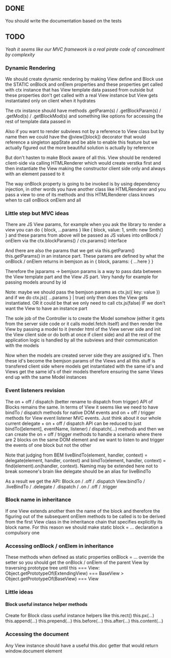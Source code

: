 ## DONE

You should write the documentation based on the tests

## TODO

_Yeah it seems like our MVC framework is a real pirate code of concealment by complexity_

### Dynamic Rendering

We should create dynamic rendering by making View define and Block use the STATIC onBlock and onElem properties and these properties get called with ctx instance that has View template data passed from outside but these properties don't get called with a real View instance but View gets instantiated only on client when it hydrates

The ctx instance should have methods .getParam(s) / .getBlockParam(s) / .getMod(s) / .getBlockMod(s) and something like options for accessing the rest of template data passed in

Also if you want to render subviews not by a reference to View class but by name then we could have the @view([block]) decorator that would reference a singleton appState and be able to enable this feature but we actually figured out the more beautiful solution is actually by reference

But don't hasten to make Block aware of all this. View should be rendered client-side via calling HTMLRenderer which would create verstka first and then instantiate the View making the constructor client side only and always with an element passed to it

The way onBlock property is going to be invoked is by using dependency injection, in other words you have another class like HTMLRenderer and you pass a view to one of its methods and this HTMLRenderer class knows when to call onBlock onElem and all

### Little step but MVC ideas

There are JS View params, for example when you ask the library to render a view you can do { block, ...params } like { block, value: 1, smth: new Smth() } and these params from above will be passed as JS values into onBlock / onElem via the ctx.blockParams() / ctx.params() interface

And there are also the params that we get via this.getParam() this.getParams() in an instance part. These params are defined by what the onBlock / onElem returns in bemjson as in { block, params: { ...here } }

Therefore the jsparams -> bemjson params is a way to pass data between the View template part and the View JS part. Very handy for example for passing models around by id

Note: maybe we should pass the bemjson params as ctx.js({ key: value }) and if we do ctx.js({ ...params } | true) only then does the View gets instantiated. OR it could be that we only need to call ctx.js(false) IF we don't want the View to have an instance part

The sole job of the Controller is to create the Model somehow (either it gets from the server side code or it calls model.fetch itself) and then render the View by passing a model to it (render html of the View server side and init the View client side or do both at once if client side) and all the rest of the application logic is handled by all the subviews and their communication with the models

Now when the models are created server side they are assigned id's. Then these id's become the bemjson params of the Views and all this stuff is transfered client side where models get instantiated with the same id's and Views get the same id's of their models therefore ensuring the same Views end up with the same Model instances

### Event listeners revision

The on + off / dispatch (better rename to dispatch from trigger) API of Blocks remains the same. In terms of View it seems like we need to have bindTo / dispatch methods for native DOM events and on + off / trigger methods for View event listener MVC events. Just think about it our whole current delegate + on + off / dispatch API can be reduced to just bindTo([element], eventName, listener) / dispatch(...) methods and then we can create the on + off / trigger methods to handle a scenario where there are 2 blocks on the same DOM element and we want to listen to and trigger the events of one block but not the other

Note that judging from BEM liveBindTo(element, handler, context) = delegate(element, handler, context) and bindTo(element, handler, context) = find(element).on(handler, context). Naming may be extended here not to break someone's brain like delegate should be an alias for liveBindTo

As a result we get the API:
Block.on / .off / .dispatch
View.bindTo / .liveBindTo / .delegate / .dispatch / .on / .off / .trigger

### Block name in inheritance

If one View extends another then the name of the block and therefore the figuring out of the subsequent onElem methods to be called is to be derived from the first View class in the inheritance chain that specifies explicitly its block name. For this reason we should make static block = ... declaration a compulsory one

### Accessing onBlock / onElem in inheritance

These methods when defined as static properties onBlock = ... override the setter so you should get the onBlock / onElem of the parent View by traversing prototype tree until this === View:
Object.getPrototypeOf(ExtendingView) === BaseView > Object.getPrototypeOf(BaseView) === View

### Little ideas

#### Block useful instance helper methods

Create for Block class useful instance helpers like this.rect() this.px(...) this.append(...) this.prepend(...) this.before(...) this.after(...) this.content(...)

### Accessing the document

Any View instance should have a useful this.doc getter that would return window.document element
